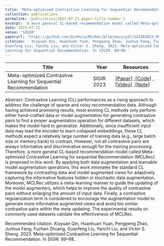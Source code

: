 ```yaml
---
title: "Meta-optimized Contrastive Learning for Sequential Recommendation"
collection: publications
permalink: /publication/2023-07-21-paper-title-number-1
excerpt: 'A more general CL-based recommendation model called Meta-optimized Contrastive Learning for sequential Recommendation (MCLRec) is proposed in this work.'
date: 2023-07-21
venue: 'SIGIR'
paperurl: 'https://github.com/QinHsiu/MCLRec/blob/main/pdf/SIGIR2023_MCLRec.pdf'
citation: ' Xiuyuan Qin, Huanhuan Yuan, Pengpeng Zhao, Junhua Fang, Fuzhen Zhuang,
Guanfeng Liu, Yanchi Liu, and Victor S. Sheng. 2023. Meta-optimized Contrastive
Learning for Sequential Recommendation. In SIGIR. 89–98.'
---
```


|Title|Year|Resources|
| ------- | ----- | ------ |
|Meta-optimized Contrastive Learning for Sequential Recommendation|SIGIR 2023|[[Paper]](https://github.com/QinHsiu/MCLRec/blob/main/pdf/SIGIR2023_MCLRec.pdf) ,[[Code]](https://github.com/QinHsiu/MCLRec) ,[[Video]](https://www.bilibili.com/video/BV1sa4y1F7Jb/?spm_id_from=333.999.list.card_archive.click) ,[[Note]](https://juejin.cn/post/7289662476730368060)|

Abstract: Contrastive Learning (CL) performances as a rising approach to address the challenge of sparse and noisy recommendation data. Although having achieved promising results, most existing CL methods only perform either hand-crafted data or model augmentation for generating contrastive pairs to find a proper augmentation operation for different datasets, which makes the model hard to generalize. Additionally, since insufficient input data may lead the encoder to learn collapsed embeddings, these CL methods expect a relatively large number of training data (e.g., large batch size or memory bank) to contrast. However, not all contrastive pairs are always informative and discriminative enough for the training processing. Therefore, a more general CL-based recommendation model called Meta-optimized Contrastive Learning for sequential Recommendation (MCLRec) is proposed in this work. By applying both data augmentation and learnable model augmentation operations, this work innovates the standard CL framework by contrasting data and model augmented views for adaptively capturing the informative features hidden in stochastic data augmentation. Moreover, MCLRec utilizes a meta-learning manner to guide the updating of the model augmenters, which helps to improve the quality of contrastive pairs without enlarging the amount of input data. Finally, a contrastive regularization term is considered to encourage the augmentation model to generate more informative augmented views and avoid too similar contrastive pairs within the meta updating. The experimental results on commonly used datasets validate the effectiveness of MCLRec.

Recommended citation: Xiuyuan Qin, Huanhuan Yuan, Pengpeng Zhao, Junhua Fang, Fuzhen Zhuang,
Guanfeng Liu, Yanchi Liu, and Victor S. Sheng. 2023. Meta-optimized Contrastive
Learning for Sequential Recommendation. In SIGIR. 89–98..




